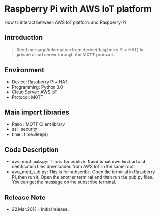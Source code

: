 # Raspberry Pi with AWS IoT platform
How to interact between AWS IoT platform and Raspberry-Pi

## Introduction
> Send message/information from device(Raspberry Pi + HAT) to private cloud server through the MQTT protocol.

## Environment
* Device: Raspberry Pi + HAT
* Programming: Python 3.0
* Cloud Server: AWS IoT
* Protocol: MQTT

## Main import libraries
* Paho : MQTT Client library
* ssl : security
* time : time.sleep()

## Code Description
* aws_mqtt_pub.py: This is for publish. Need to set own host url and certification files downloaded from AWS IoT in the same root.
* aws_mqtt_sub.py: This is for subscribe. Open the terminal in Raspberry Pi, then run it. Open the another terminal and then run the pub.py files. You can get the message on the subscribe terminal.

## Release Note
* 22.Mar.2018 - Initial release.